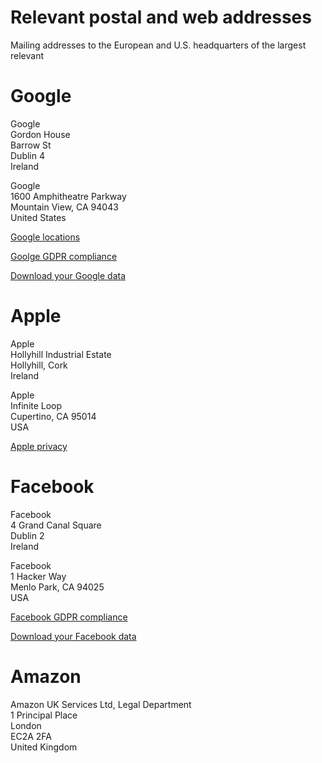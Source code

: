 # Relevant postal and web addresses

Mailing addresses to the European and U.S. headquarters of the largest relevant 

# Google

Google<br/>
Gordon House<br/>
Barrow St<br/>
Dublin 4<br/>
Ireland<br/>

Google<br/>
1600 Amphitheatre Parkway<br/>
Mountain View, CA 94043<br/>
United States<br/>

[Google locations](https://www.google.com/about/locations/?region=europe)

[Goolge GDPR compliance](https://privacy.google.com/businesses/compliance/)

[Download your Google data](https://support.google.com/accounts/answer/3024190?hl=en)

# Apple

Apple<br/>
Hollyhill Industrial Estate<br/>
Hollyhill, Cork<br/>
Ireland<br/>

Apple<br/>
Infinite Loop<br/>
Cupertino, CA 95014<br/>
USA<br/>

[Apple privacy](https://privacy.apple.com)

# Facebook

Facebook<br/>
4 Grand Canal Square<br/>
Dublin 2<br/>
Ireland<br/>

Facebook<br/>
1 Hacker Way<br/>
Menlo Park, CA 94025<br/>
USA<br/>

[Facebook GDPR compliance](https://www.facebook.com/business/gdpr)

[Download your Facebook data](https://www.facebook.com/help/1701730696756992?helpref=hc_global_nav)

# Amazon

Amazon UK Services Ltd, Legal Department<br/>
1 Principal Place<br/>
London<br/>
EC2A 2FA<br/>
United Kingdom<br/>
